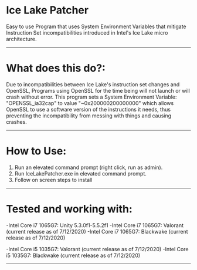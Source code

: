 # Ice Lake Patcher
Easy to use Program that uses System Environment Variables that mitigate Instruction Set incompatibilities introduced in Intel's Ice Lake micro architecture.

_____________
# What does this do?:

Due to incompatibilities between Ice Lake's instruction set changes and OpenSSL, Programs using OpenSSL for the time being will not launch or will crash without error.
This program sets a System Environment Variable: "OPENSSL_ia32cap" to value "~0x200000200000000" which allows OpenSSL to use a software version of the instructions it needs,
thus preventing the incompatibility from messing with things and causing crashes.

_____________
# How to Use:


1. Run an elevated command prompt (right click, run as admin).
2. Run IceLakePatcher.exe in elevated command prompt.
3. Follow on screen steps to install
_____________

# Tested and working with:

-Intel Core i7 1065G7: Unity 5.3.0f1-5.5.2f1
-Intel Core i7 1065G7: Valorant (current release as of 7/12/2020)
-Intel Core i7 1065G7: Blackwake (current release as of 7/12/2020)

-Intel Core i5 1035G7: Valorant (current release as of 7/12/2020)
-Intel Core i5 1035G7: Blackwake (current release as of 7/12/2020)
_____________

